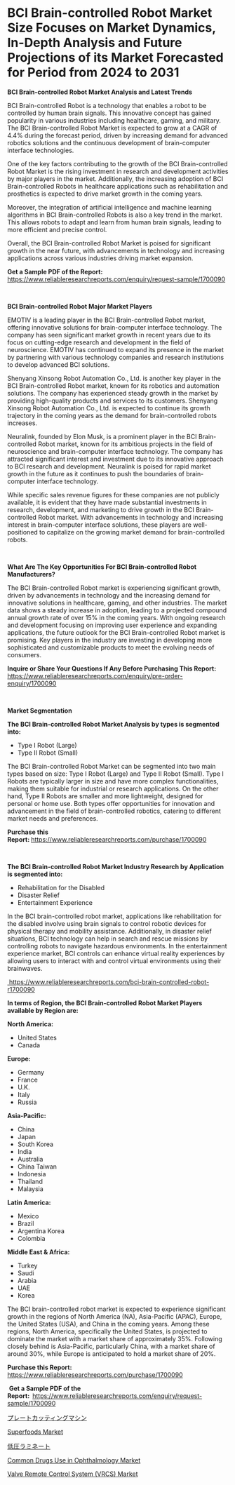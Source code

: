 <p><h1>BCI Brain-controlled Robot Market Size Focuses on Market Dynamics, In-Depth Analysis and Future Projections of its Market Forecasted for Period from 2024 to 2031</h1></p><p><strong>BCI Brain-controlled Robot Market Analysis and Latest Trends</strong></p>
<p><p>BCI Brain-controlled Robot is a technology that enables a robot to be controlled by human brain signals. This innovative concept has gained popularity in various industries including healthcare, gaming, and military. The BCI Brain-controlled Robot Market is expected to grow at a CAGR of 4.4% during the forecast period, driven by increasing demand for advanced robotics solutions and the continuous development of brain-computer interface technologies.</p><p>One of the key factors contributing to the growth of the BCI Brain-controlled Robot Market is the rising investment in research and development activities by major players in the market. Additionally, the increasing adoption of BCI Brain-controlled Robots in healthcare applications such as rehabilitation and prosthetics is expected to drive market growth in the coming years.</p><p>Moreover, the integration of artificial intelligence and machine learning algorithms in BCI Brain-controlled Robots is also a key trend in the market. This allows robots to adapt and learn from human brain signals, leading to more efficient and precise control.</p><p>Overall, the BCI Brain-controlled Robot Market is poised for significant growth in the near future, with advancements in technology and increasing applications across various industries driving market expansion.</p></p>
<p><strong>Get a Sample PDF of the Report:&nbsp;</strong> <a href="https://www.reliableresearchreports.com/enquiry/request-sample/1700090">https://www.reliableresearchreports.com/enquiry/request-sample/1700090</a></p>
<p>&nbsp;</p>
<p><strong>BCI Brain-controlled Robot Major Market Players</strong></p>
<p><p>EMOTIV is a leading player in the BCI Brain-controlled Robot market, offering innovative solutions for brain-computer interface technology. The company has seen significant market growth in recent years due to its focus on cutting-edge research and development in the field of neuroscience. EMOTIV has continued to expand its presence in the market by partnering with various technology companies and research institutions to develop advanced BCI solutions.</p><p>Shenyang Xinsong Robot Automation Co., Ltd. is another key player in the BCI Brain-controlled Robot market, known for its robotics and automation solutions. The company has experienced steady growth in the market by providing high-quality products and services to its customers. Shenyang Xinsong Robot Automation Co., Ltd. is expected to continue its growth trajectory in the coming years as the demand for brain-controlled robots increases.</p><p>Neuralink, founded by Elon Musk, is a prominent player in the BCI Brain-controlled Robot market, known for its ambitious projects in the field of neuroscience and brain-computer interface technology. The company has attracted significant interest and investment due to its innovative approach to BCI research and development. Neuralink is poised for rapid market growth in the future as it continues to push the boundaries of brain-computer interface technology.</p><p>While specific sales revenue figures for these companies are not publicly available, it is evident that they have made substantial investments in research, development, and marketing to drive growth in the BCI Brain-controlled Robot market. With advancements in technology and increasing interest in brain-computer interface solutions, these players are well-positioned to capitalize on the growing market demand for brain-controlled robots.</p></p>
<p>&nbsp;</p>
<p><strong>What Are The Key Opportunities For BCI Brain-controlled Robot Manufacturers?</strong></p>
<p><p>The BCI Brain-controlled Robot market is experiencing significant growth, driven by advancements in technology and the increasing demand for innovative solutions in healthcare, gaming, and other industries. The market data shows a steady increase in adoption, leading to a projected compound annual growth rate of over 15% in the coming years. With ongoing research and development focusing on improving user experience and expanding applications, the future outlook for the BCI Brain-controlled Robot market is promising. Key players in the industry are investing in developing more sophisticated and customizable products to meet the evolving needs of consumers.</p></p>
<p><strong>Inquire or Share Your Questions If Any Before Purchasing This Report:</strong> <a href="https://www.reliableresearchreports.com/enquiry/pre-order-enquiry/1700090">https://www.reliableresearchreports.com/enquiry/pre-order-enquiry/1700090</a></p>
<p>&nbsp;</p>
<p><strong>Market Segmentation</strong></p>
<p><strong>The BCI Brain-controlled Robot Market Analysis by types is segmented into:</strong></p>
<p><ul><li>Type I Robot (Large)</li><li>Type II Robot (Small)</li></ul></p>
<p><p>The BCI Brain-controlled Robot Market can be segmented into two main types based on size: Type I Robot (Large) and Type II Robot (Small). Type I Robots are typically larger in size and have more complex functionalities, making them suitable for industrial or research applications. On the other hand, Type II Robots are smaller and more lightweight, designed for personal or home use. Both types offer opportunities for innovation and advancement in the field of brain-controlled robotics, catering to different market needs and preferences.</p></p>
<p><strong>Purchase this Report:&nbsp;</strong><a href="https://www.reliableresearchreports.com/purchase/1700090">https://www.reliableresearchreports.com/purchase/1700090</a></p>
<p>&nbsp;</p>
<p><strong>The BCI Brain-controlled Robot Market Industry Research by Application is segmented into:</strong></p>
<p><ul><li>Rehabilitation for the Disabled</li><li>Disaster Relief</li><li>Entertainment Experience</li></ul></p>
<p><p>In the BCI brain-controlled robot market, applications like rehabilitation for the disabled involve using brain signals to control robotic devices for physical therapy and mobility assistance. Additionally, in disaster relief situations, BCI technology can help in search and rescue missions by controlling robots to navigate hazardous environments. In the entertainment experience market, BCI controls can enhance virtual reality experiences by allowing users to interact with and control virtual environments using their brainwaves.</p></p>
<p><a href="https://www.reliableresearchreports.com/bci-brain-controlled-robot-r1700090">&nbsp;https://www.reliableresearchreports.com/bci-brain-controlled-robot-r1700090</a></p>
<p><strong>In terms of Region, the BCI Brain-controlled Robot Market Players available by Region are:</strong></p>
<p>
    <p> <strong> North America: </strong>
        <ul>
            <li>United States</li>
            <li>Canada</li>
        </ul>
        </p> 
    <p> <strong> Europe: </strong>
        <ul>
            <li>Germany</li>
            <li>France</li>
            <li>U.K.</li>
            <li>Italy</li>
            <li>Russia</li>
        </ul>
        </p> 
    <p> <strong> Asia-Pacific: </strong>
        <ul>
            <li>China</li>
            <li>Japan</li>
            <li>South Korea</li>
            <li>India</li>
            <li>Australia</li>
            <li>China Taiwan</li>
            <li>Indonesia</li>
            <li>Thailand</li>
            <li>Malaysia</li>
        </ul>
        </p> 
    <p> <strong> Latin America: </strong>
        <ul>
            <li>Mexico</li>
            <li>Brazil</li>
            <li>Argentina Korea</li>
            <li>Colombia</li>
        </ul>
        </p> 
    <p> <strong> Middle East & Africa: </strong>
        <ul>
            <li>Turkey</li>
            <li>Saudi</li>
            <li>Arabia</li>
            <li>UAE</li>
            <li>Korea</li>
        </ul>
    </p>
    </p>
<p><p>The BCI brain-controlled robot market is expected to experience significant growth in the regions of North America (NA), Asia-Pacific (APAC), Europe, the United States (USA), and China in the coming years. Among these regions, North America, specifically the United States, is projected to dominate the market with a market share of approximately 35%. Following closely behind is Asia-Pacific, particularly China, with a market share of around 30%, while Europe is anticipated to hold a market share of 20%.</p></p>
<p><strong>Purchase this Report: </strong><a href="https://www.reliableresearchreports.com/purchase/1700090">https://www.reliableresearchreports.com/purchase/1700090</a></p>
<p>&nbsp;<strong>Get a Sample PDF of the Report:&nbsp;&nbsp;</strong><a href="https://www.reliableresearchreports.com/enquiry/request-sample/1700090">https://www.reliableresearchreports.com/enquiry/request-sample/1700090</a></p>
<p><strong></strong></p>
<p><p><a href="https://github.com/charm854/Market-Research-Report-List-1/blob/main/123518965975.md">プレートカッティングマシン</a></p><p><a href="https://www.linkedin.com/pulse/superfoods-market-key-successful-business-strategy-forecast-v0fpc">Superfoods Market</a></p><p><a href="https://github.com/MacyOrn/Market-Research-Report-List-1/blob/main/539399765976.md">低圧ラミネート</a></p><p><a href="https://www.linkedin.com/pulse/common-drugs-use-ophthalmology-market-size-trends-complete-j4sac">Common Drugs Use in Ophthalmology Market</a></p><p><a href="https://github.com/RickHolmes3/Market-Research-Report-List-4/blob/main/valve-remote-control-system-vrcs-market.md">Valve Remote Control System (VRCS) Market</a></p></p>